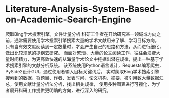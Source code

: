 # Literature-Analysis-System-Based-on-Academic-Search-Engine
爬取Bing学术搜索引擎，文件计量分析
科研工作者在开始研究某一领域或方向之前，通常需要使用学术搜索引擎搜索大量的学术文献用来了解、学习目标方向。
只有当有效文献阅读到一定数量时，才会产生自己的思路和方法，从而进行细化，做出比较规范的提纲去研究。
而面对繁琐、大量的论文阅读工作，往往会浪费大量时间精力，为更高效快速的从海量学术论文中挖掘出潜在规律，提出一种基于学术搜索引擎的文献分析系统。
该系统使用Python语言设计，Requests编写爬虫，PySide2设计GUI，通过使用者输入目标关键词后，
实时爬取Bing学术搜索引擎搜索到的数据，将题目、作者、发表时间、论文机构、摘要、被引用数大量数据汇总，使用文献计量分析法分析，找出相关规律，
使用多种图表进行可视化，为学者展开科研工作提供更明确的方向，进行深入的研究。
